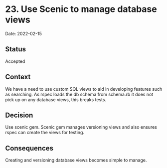 # 23. Use Scenic to manage database views

Date: 2022-02-15

## Status

Accepted

## Context

We have a need to use custom SQL views to aid in developing features such as searching.
As rspec loads the db schema from schema.rb it does not pick up on any database views, this breaks tests.

## Decision

Use scenic gem. Scenic gem manages versioning views and also ensures rspec can create the views for testing.

## Consequences

Creating and versioning database views becomes simple to manage.
